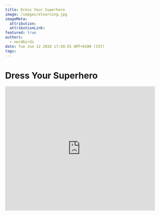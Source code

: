 ```yaml
---
title: Dress Your Superhero
image: /images/elearning.jpg
imageMeta:
  attribution:
  attributionLink:
featured: true
authors:
  - nerdbirds
date: Tue Jun 12 2018 17:50:55 GMT+0100 (IST)
tags:
---
```

<h1>Dress Your Superhero</h1>

<iframe src="https://scratch.mit.edu/projects/413697556/embed" allowtransparency="true" width="485" height="402" frameborder="0" scrolling="no" allowfullscreen></iframe>
